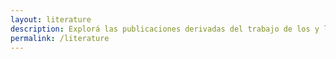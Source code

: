 ```yaml
---
layout: literature
description: Explorá las publicaciones derivadas del trabajo de los y las integrantes del equipo.
permalink: /literature
---
```

<script>
  var siteConfig = {
  literature: {
    rootFilter: {
      predicate: {
        type: 'or', predicates: [
          {
            type: 'in',
            key: 'countriesOfResearcher',
            values: ['UY']
          },
          {
            type: 'in',
            key: 'countriesOfCoverage',
            values: ['UY']
          }
        ]
      }
    },
    highlightedFilters: ['q', 'countriesOfResearcher', 'countriesOfCoverage', 'year']
  }
};
</script>
